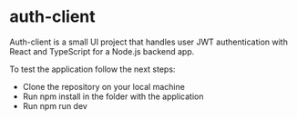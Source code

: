 # auth-client

Auth-client is a small UI project that handles user JWT authentication with React and TypeScript for a Node.js backend app.

To test the application follow the next steps:

- Clone the repository on your local machine
- Run npm install in the folder with the application
- Run npm run dev
